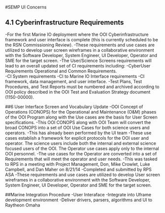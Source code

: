 #SEMP UI Concerns

## 4.1 Cyberinfrastructure Requirements
-For the first Marine IO deployment where the OOI Cyberinfrastructure framework and user interface is complete (this is currently scheduled to be the RSN Commissioning Review).
-These requirements and use cases are utilized to develop user screen wireframes in a collaborative environment with the Software Developer, System Engineer, UI Developer, Operator and SME for the target screen.
-The User/Science Screens requirements will lead to an overall updated set of CI requirements including:
  -CyberUser Requirements 
Operational and Common Requirements.   
  -CI System requirements 
  -CI to Marine IO Interface requirements 
  -CI framework, data management, and user interface.
-Test Plans, Test Procedures, and Test Reports must be numbered and archived according to OOI policy described in the OOI Test and Evaluation Strategy document (1150-00000). 

##6 User Interface Screen and Vocabulary Update
-OOI Concept of Operations (CONOPS) for the Operational and Maintenance (O&M) phases of the OOI Program along with the Use cases are the basis for User Screen specifications. 
-This OOI CONOPS along with OOI Team will convert the broad CONOPS into a set of OOI Use Cases for both science users and operators. 
  -This has already been performed by the UI team
  -These use cases establish a framework for explicit protocols for the OOI user and operator.  The science users include both the internal and external science focused users of the OOI.  The Operator use cases apply only to the internal OOI personnel.
-The use cases for the Operator are converted into a set of Requirements that will meet the operator and user needs.
  -This was tasked to RPS in a meeting with Project Management, Don, Mike Crowlet, Luke Campbell, and Dan Maher on 8/21/14
  -Completed and submitted by RPS ASA
-These requirements and use cases are utilized to develop User screen wireframes in a collaborative environment with the Software Developer, System Engineer, UI Developer, Operator and SME for the target screen.
 
##Marine Integration Procedure
-User Interaface
  -Integrate into Uframe development environment
-Deliver drivers, parsers, algorithms and UI to Raytheon Omaha

